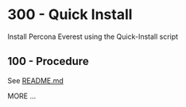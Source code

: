 # 300 - Quick Install

Install Percona Everest using the Quick-Install script

## 100 - Procedure

See [README.md](./100/README.md)


MORE ...
